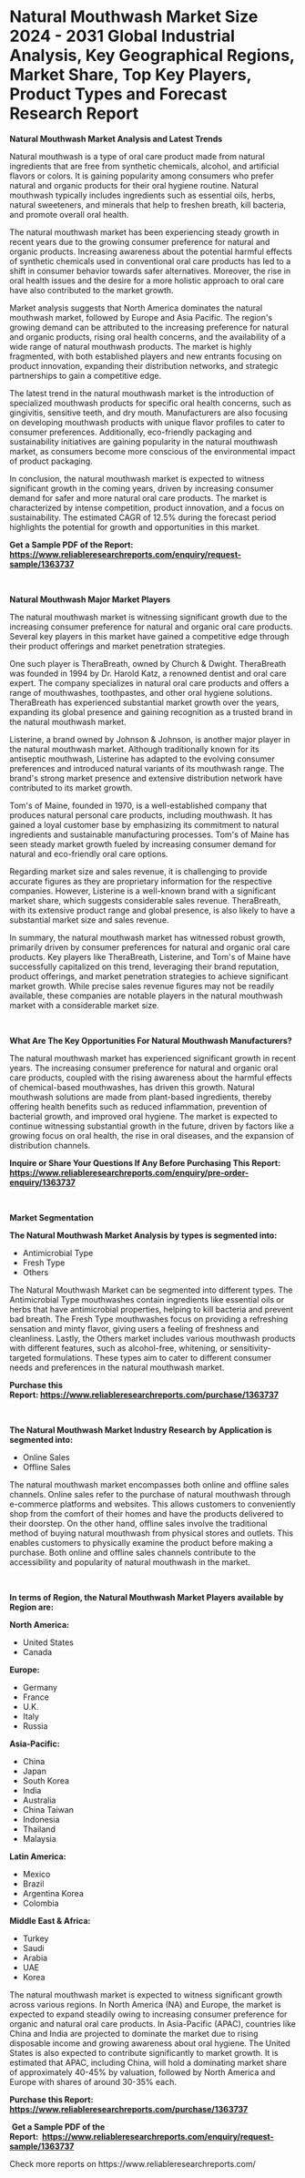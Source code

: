 <p><h1>Natural Mouthwash Market Size 2024 - 2031 Global Industrial Analysis, Key Geographical Regions, Market Share, Top Key Players, Product Types and Forecast Research Report</h1></p><p><strong>Natural Mouthwash Market Analysis and Latest Trends</strong></p>
<p><p>Natural mouthwash is a type of oral care product made from natural ingredients that are free from synthetic chemicals, alcohol, and artificial flavors or colors. It is gaining popularity among consumers who prefer natural and organic products for their oral hygiene routine. Natural mouthwash typically includes ingredients such as essential oils, herbs, natural sweeteners, and minerals that help to freshen breath, kill bacteria, and promote overall oral health.</p><p>The natural mouthwash market has been experiencing steady growth in recent years due to the growing consumer preference for natural and organic products. Increasing awareness about the potential harmful effects of synthetic chemicals used in conventional oral care products has led to a shift in consumer behavior towards safer alternatives. Moreover, the rise in oral health issues and the desire for a more holistic approach to oral care have also contributed to the market growth.</p><p>Market analysis suggests that North America dominates the natural mouthwash market, followed by Europe and Asia Pacific. The region's growing demand can be attributed to the increasing preference for natural and organic products, rising oral health concerns, and the availability of a wide range of natural mouthwash products. The market is highly fragmented, with both established players and new entrants focusing on product innovation, expanding their distribution networks, and strategic partnerships to gain a competitive edge.</p><p>The latest trend in the natural mouthwash market is the introduction of specialized mouthwash products for specific oral health concerns, such as gingivitis, sensitive teeth, and dry mouth. Manufacturers are also focusing on developing mouthwash products with unique flavor profiles to cater to consumer preferences. Additionally, eco-friendly packaging and sustainability initiatives are gaining popularity in the natural mouthwash market, as consumers become more conscious of the environmental impact of product packaging.</p><p>In conclusion, the natural mouthwash market is expected to witness significant growth in the coming years, driven by increasing consumer demand for safer and more natural oral care products. The market is characterized by intense competition, product innovation, and a focus on sustainability. The estimated CAGR of 12.5% during the forecast period highlights the potential for growth and opportunities in this market.</p></p>
<p><strong>Get a Sample PDF of the Report:&nbsp; <a href="https://www.reliableresearchreports.com/enquiry/request-sample/1363737">https://www.reliableresearchreports.com/enquiry/request-sample/1363737</a></strong></p>
<p>&nbsp;</p>
<p><strong>Natural Mouthwash Major Market Players</strong></p>
<p><p>The natural mouthwash market is witnessing significant growth due to the increasing consumer preference for natural and organic oral care products. Several key players in this market have gained a competitive edge through their product offerings and market penetration strategies.</p><p>One such player is TheraBreath, owned by Church & Dwight. TheraBreath was founded in 1994 by Dr. Harold Katz, a renowned dentist and oral care expert. The company specializes in natural oral care products and offers a range of mouthwashes, toothpastes, and other oral hygiene solutions. TheraBreath has experienced substantial market growth over the years, expanding its global presence and gaining recognition as a trusted brand in the natural mouthwash market.</p><p>Listerine, a brand owned by Johnson & Johnson, is another major player in the natural mouthwash market. Although traditionally known for its antiseptic mouthwash, Listerine has adapted to the evolving consumer preferences and introduced natural variants of its mouthwash range. The brand's strong market presence and extensive distribution network have contributed to its market growth.</p><p>Tom's of Maine, founded in 1970, is a well-established company that produces natural personal care products, including mouthwash. It has gained a loyal customer base by emphasizing its commitment to natural ingredients and sustainable manufacturing processes. Tom's of Maine has seen steady market growth fueled by increasing consumer demand for natural and eco-friendly oral care options.</p><p>Regarding market size and sales revenue, it is challenging to provide accurate figures as they are proprietary information for the respective companies. However, Listerine is a well-known brand with a significant market share, which suggests considerable sales revenue. TheraBreath, with its extensive product range and global presence, is also likely to have a substantial market size and sales revenue.</p><p>In summary, the natural mouthwash market has witnessed robust growth, primarily driven by consumer preferences for natural and organic oral care products. Key players like TheraBreath, Listerine, and Tom's of Maine have successfully capitalized on this trend, leveraging their brand reputation, product offerings, and market penetration strategies to achieve significant market growth. While precise sales revenue figures may not be readily available, these companies are notable players in the natural mouthwash market with a considerable market size.</p></p>
<p>&nbsp;</p>
<p><strong>What Are The Key Opportunities For Natural Mouthwash Manufacturers?</strong></p>
<p><p>The natural mouthwash market has experienced significant growth in recent years. The increasing consumer preference for natural and organic oral care products, coupled with the rising awareness about the harmful effects of chemical-based mouthwashes, has driven this growth. Natural mouthwash solutions are made from plant-based ingredients, thereby offering health benefits such as reduced inflammation, prevention of bacterial growth, and improved oral hygiene. The market is expected to continue witnessing substantial growth in the future, driven by factors like a growing focus on oral health, the rise in oral diseases, and the expansion of distribution channels.</p></p>
<p><strong>Inquire or Share Your Questions If Any Before Purchasing This Report: <a href="https://www.reliableresearchreports.com/enquiry/pre-order-enquiry/1363737">https://www.reliableresearchreports.com/enquiry/pre-order-enquiry/1363737</a></strong></p>
<p>&nbsp;</p>
<p><strong>Market Segmentation</strong></p>
<p><strong>The Natural Mouthwash Market Analysis by types is segmented into:</strong></p>
<p><ul><li>Antimicrobial Type</li><li>Fresh Type</li><li>Others</li></ul></p>
<p><p>The Natural Mouthwash Market can be segmented into different types. The Antimicrobial Type mouthwashes contain ingredients like essential oils or herbs that have antimicrobial properties, helping to kill bacteria and prevent bad breath. The Fresh Type mouthwashes focus on providing a refreshing sensation and minty flavor, giving users a feeling of freshness and cleanliness. Lastly, the Others market includes various mouthwash products with different features, such as alcohol-free, whitening, or sensitivity-targeted formulations. These types aim to cater to different consumer needs and preferences in the natural mouthwash market.</p></p>
<p><strong>Purchase this Report:&nbsp;<a href="https://www.reliableresearchreports.com/purchase/1363737">https://www.reliableresearchreports.com/purchase/1363737</a></strong></p>
<p>&nbsp;</p>
<p><strong>The Natural Mouthwash Market Industry Research by Application is segmented into:</strong></p>
<p><ul><li>Online Sales</li><li>Offline Sales</li></ul></p>
<p><p>The natural mouthwash market encompasses both online and offline sales channels. Online sales refer to the purchase of natural mouthwash through e-commerce platforms and websites. This allows customers to conveniently shop from the comfort of their homes and have the products delivered to their doorstep. On the other hand, offline sales involve the traditional method of buying natural mouthwash from physical stores and outlets. This enables customers to physically examine the product before making a purchase. Both online and offline sales channels contribute to the accessibility and popularity of natural mouthwash in the market.</p></p>
<p>&nbsp;</p>
<p><strong>In terms of Region, the Natural Mouthwash Market Players available by Region are:</strong></p>
<p>
    <p> <strong> North America: </strong>
        <ul>
            <li>United States</li>
            <li>Canada</li>
        </ul>
        </p> 
    <p> <strong> Europe: </strong>
        <ul>
            <li>Germany</li>
            <li>France</li>
            <li>U.K.</li>
            <li>Italy</li>
            <li>Russia</li>
        </ul>
        </p> 
    <p> <strong> Asia-Pacific: </strong>
        <ul>
            <li>China</li>
            <li>Japan</li>
            <li>South Korea</li>
            <li>India</li>
            <li>Australia</li>
            <li>China Taiwan</li>
            <li>Indonesia</li>
            <li>Thailand</li>
            <li>Malaysia</li>
        </ul>
        </p> 
    <p> <strong> Latin America: </strong>
        <ul>
            <li>Mexico</li>
            <li>Brazil</li>
            <li>Argentina Korea</li>
            <li>Colombia</li>
        </ul>
        </p> 
    <p> <strong> Middle East & Africa: </strong>
        <ul>
            <li>Turkey</li>
            <li>Saudi</li>
            <li>Arabia</li>
            <li>UAE</li>
            <li>Korea</li>
        </ul>
    </p>
    </p>
<p><p>The natural mouthwash market is expected to witness significant growth across various regions. In North America (NA) and Europe, the market is expected to expand steadily owing to increasing consumer preference for organic and natural oral care products. In Asia-Pacific (APAC), countries like China and India are projected to dominate the market due to rising disposable income and growing awareness about oral hygiene. The United States is also expected to contribute significantly to market growth. It is estimated that APAC, including China, will hold a dominating market share of approximately 40-45% by valuation, followed by North America and Europe with shares of around 30-35% each.</p></p>
<p><strong>Purchase this Report: <a href="https://www.reliableresearchreports.com/purchase/1363737">https://www.reliableresearchreports.com/purchase/1363737</a></strong></p>
<p>&nbsp;<strong>Get a Sample PDF of the Report:&nbsp;&nbsp;<a href="https://www.reliableresearchreports.com/enquiry/request-sample/1363737">https://www.reliableresearchreports.com/enquiry/request-sample/1363737</a></strong></p>
<p><strong></strong></p>
<p>Check more reports on https://www.reliableresearchreports.com/</p>